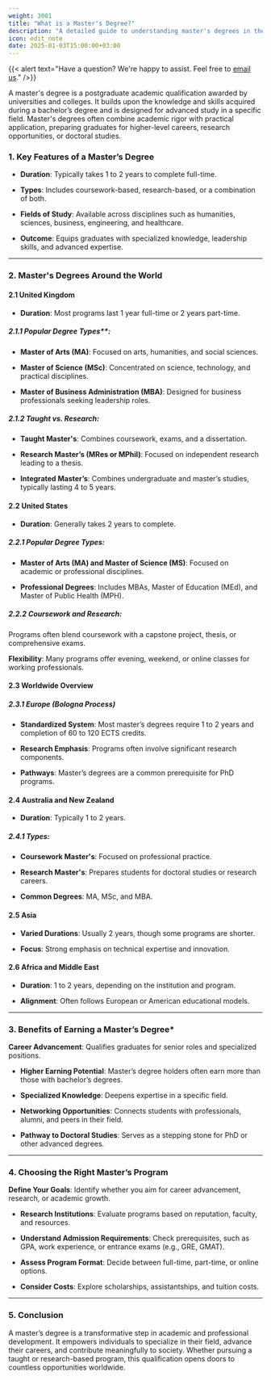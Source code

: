 ```yaml
---
weight: 3001
title: "What is a Master's Degree?"
description: "A detailed guide to understanding master's degrees in the UK, USA, and globally."
icon: edit_note
date: 2025-01-03T15:00:00+03:00
---
```


{{< alert text="Have a question? We're happy to assist. Feel free to [email us](mailto:support@highereduspot.com)." />}}

A master's degree is a postgraduate academic qualification awarded by universities and colleges. It builds upon the knowledge and skills acquired during a bachelor’s degree and is designed for advanced study in a specific field. Master's degrees often combine academic rigor with practical application, preparing graduates for higher-level careers, research opportunities, or doctoral studies.

### 1. Key Features of a Master’s Degree

- **Duration**: Typically takes 1 to 2 years to complete full-time.

- **Types**: Includes coursework-based, research-based, or a combination of both.

- **Fields of Study**: Available across disciplines such as humanities, sciences, business, engineering, and healthcare.

- **Outcome**: Equips graduates with specialized knowledge, leadership skills, and advanced expertise.

---

### 2. Master's Degrees Around the World

#### 2.1 United Kingdom

- **Duration**: Most programs last 1 year full-time or 2 years part-time.

##### 2.1.1 Popular Degree Types**:

- **Master of Arts (MA)**: Focused on arts, humanities, and social sciences.

- **Master of Science (MSc)**: Concentrated on science, technology, and practical disciplines.

- **Master of Business Administration (MBA)**: Designed for business professionals seeking leadership roles.

##### 2.1.2 **Taught vs. Research**:

- **Taught Master's**: Combines coursework, exams, and a dissertation.

- **Research Master’s (MRes or MPhil)**: Focused on independent research leading to a thesis.

- **Integrated Master’s**: Combines undergraduate and master’s studies, typically lasting 4 to 5 years.

#### 2.2 **United States**

- **Duration**: Generally takes 2 years to complete.

##### 2.2.1 **Popular Degree Types**:

- **Master of Arts (MA) and Master of Science (MS)**: Focused on academic or professional disciplines.

- **Professional Degrees**: Includes MBAs, Master of Education (MEd), and Master of Public Health (MPH).

##### 2.2.2 **Coursework and Research**:

Programs often blend coursework with a capstone project, thesis, or comprehensive exams.

**Flexibility**: Many programs offer evening, weekend, or online classes for working professionals.

#### 2.3 **Worldwide Overview**

##### 2.3.1 **Europe (Bologna Process)**

- **Standardized System**: Most master’s degrees require 1 to 2 years and completion of 60 to 120 ECTS credits.

- **Research Emphasis**: Programs often involve significant research components.

- **Pathways**: Master’s degrees are a common prerequisite for PhD programs.

#### 2.4 **Australia and New Zealand**

- **Duration**: Typically 1 to 2 years.

##### 2.4.1 **Types**:

- **Coursework Master's**: Focused on professional practice.

- **Research Master's**: Prepares students for doctoral studies or research careers.

- **Common Degrees**: MA, MSc, and MBA.

#### 2.5 **Asia**

- **Varied Durations**: Usually 2 years, though some programs are shorter.

- **Focus**: Strong emphasis on technical expertise and innovation.

#### 2.6 **Africa and Middle East**

- **Duration**: 1 to 2 years, depending on the institution and program.

- **Alignment**: Often follows European or American educational models.

---

### 3. **Benefits of Earning a Master’s Degree***

**Career Advancement**: Qualifies graduates for senior roles and specialized positions.

- **Higher Earning Potential**: Master’s degree holders often earn more than those with bachelor’s degrees.

- **Specialized Knowledge**: Deepens expertise in a specific field.

- **Networking Opportunities**: Connects students with professionals, alumni, and peers in their field.

- **Pathway to Doctoral Studies**: Serves as a stepping stone for PhD or other advanced degrees.

---

### 4. Choosing the Right Master’s Program

**Define Your Goals**: Identify whether you aim for career advancement, research, or academic growth.

- **Research Institutions**: Evaluate programs based on reputation, faculty, and resources.

- **Understand Admission Requirements**: Check prerequisites, such as GPA, work experience, or entrance exams (e.g., GRE, GMAT).

- **Assess Program Format**: Decide between full-time, part-time, or online options.

- **Consider Costs**: Explore scholarships, assistantships, and tuition costs.

---

### 5. **Conclusion**

A master’s degree is a transformative step in academic and professional development. It empowers individuals to specialize in their field, advance their careers, and contribute meaningfully to society. Whether pursuing a taught or research-based program, this qualification opens doors to countless opportunities worldwide.